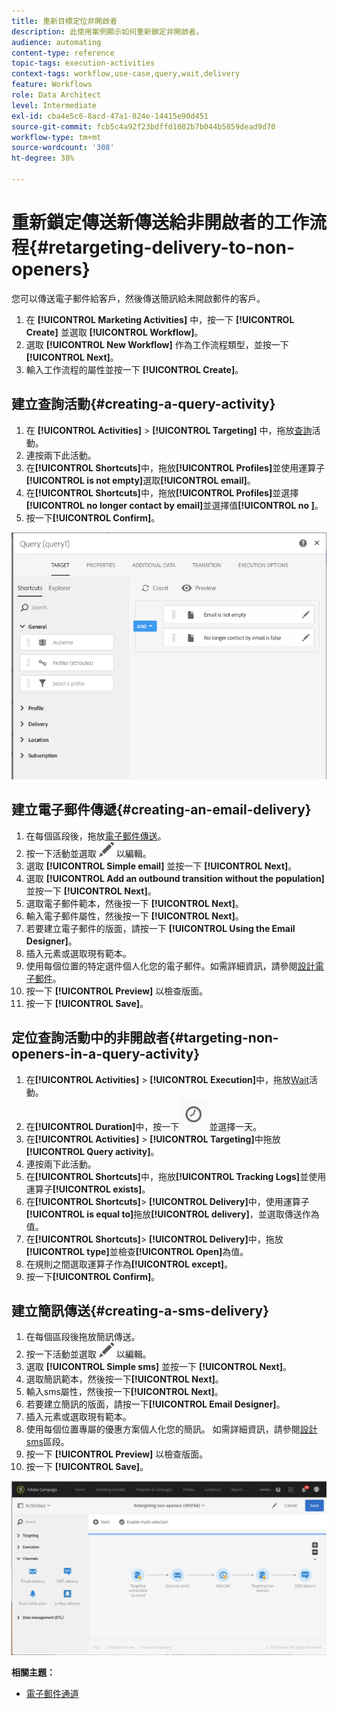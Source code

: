 ```yaml
---
title: 重新目標定位非開啟者
description: 此使用案例顯示如何重新鎖定非開啟者。
audience: automating
content-type: reference
topic-tags: execution-activities
context-tags: workflow,use-case,query,wait,delivery
feature: Workflows
role: Data Architect
level: Intermediate
exl-id: cba4e5c6-8acd-47a1-824e-14415e90d451
source-git-commit: fcb5c4a92f23bdffd1082b7b044b5859dead9d70
workflow-type: tm+mt
source-wordcount: '308'
ht-degree: 38%

---
```


# 重新鎖定傳送新傳送給非開啟者的工作流程{#retargeting-delivery-to-non-openers}

您可以傳送電子郵件給客戶，然後傳送簡訊給未開啟郵件的客戶。

1. 在 **[!UICONTROL Marketing Activities]** 中，按一下 **[!UICONTROL Create]** 並選取 **[!UICONTROL Workflow]**。
1. 選取 **[!UICONTROL New Workflow]** 作為工作流程類型，並按一下 **[!UICONTROL Next]**。
1. 輸入工作流程的屬性並按一下 **[!UICONTROL Create]**。

## 建立查詢活動{#creating-a-query-activity}

1. 在 **[!UICONTROL Activities]** > **[!UICONTROL Targeting]** 中，拖放[查詢](../../automating/using/query.md)活動。
1. 連按兩下此活動。
1. 在&#x200B;**[!UICONTROL Shortcuts]**&#x200B;中，拖放&#x200B;**[!UICONTROL Profiles]**&#x200B;並使用運算子&#x200B;**[!UICONTROL is not empty]**&#x200B;選取&#x200B;**[!UICONTROL email]**。
1. 在&#x200B;**[!UICONTROL Shortcuts]**&#x200B;中，拖放&#x200B;**[!UICONTROL Profiles]**&#x200B;並選擇&#x200B;**[!UICONTROL no longer contact by email]**&#x200B;並選擇值&#x200B;**[!UICONTROL no ]**。
1. 按一下&#x200B;**[!UICONTROL Confirm]**。

![](assets/wf-complement-query.png)

## 建立電子郵件傳遞{#creating-an-email-delivery}

1. 在每個區段後，拖放[電子郵件傳送](../../automating/using/email-delivery.md)。
1. 按一下活動並選取 ![](assets/edit_darkgrey-24px.png) 以編輯。
1. 選取 **[!UICONTROL Simple email]** 並按一下 **[!UICONTROL Next]**。
1. 選取 **[!UICONTROL Add an outbound transition without the population]** 並按一下 **[!UICONTROL Next]**。
1. 選取電子郵件範本，然後按一下 **[!UICONTROL Next]**。
1. 輸入電子郵件屬性，然後按一下 **[!UICONTROL Next]**。
1. 若要建立電子郵件的版面，請按一下 **[!UICONTROL Using the Email Designer]**。
1. 插入元素或選取現有範本。
1. 使用每個位置的特定選件個人化您的電子郵件。如需詳細資訊，請參閱[設計電子郵件](../../designing/using/designing-from-scratch.md#designing-an-email-content-from-scratch)。
1. 按一下 **[!UICONTROL Preview]** 以檢查版面。
1. 按一下 **[!UICONTROL Save]**。

## 定位查詢活動中的非開啟者{#targeting-non-openers-in-a-query-activity}

1. 在&#x200B;**[!UICONTROL Activities]** > **[!UICONTROL Execution]**&#x200B;中，拖放[Wait](../../automating/using/wait.md)活動。
1. 在&#x200B;**[!UICONTROL Duration]**&#x200B;中，按一下![](assets/duration-icon.png)並選擇一天。
1. 在&#x200B;**[!UICONTROL Activities]** > **[!UICONTROL Targeting]**&#x200B;中拖放 **[!UICONTROL Query activity]**。
1. 連按兩下此活動。
1. 在&#x200B;**[!UICONTROL Shortcuts]**&#x200B;中，拖放&#x200B;**[!UICONTROL Tracking Logs]**&#x200B;並使用運算子&#x200B;**[!UICONTROL exists]**。
1. 在&#x200B;**[!UICONTROL Shortcuts]**> **[!UICONTROL Delivery]**&#x200B;中，使用運算子&#x200B;**[!UICONTROL is equal to]**&#x200B;拖放&#x200B;**[!UICONTROL delivery]**，並選取傳送作為值。
1. 在&#x200B;**[!UICONTROL Shortcuts]**> **[!UICONTROL Delivery]**&#x200B;中，拖放&#x200B;**[!UICONTROL type]**&#x200B;並檢查&#x200B;**[!UICONTROL Open]**&#x200B;為值。
1. 在規則之間選取運算子作為&#x200B;**[!UICONTROL except]**。
1. 按一下&#x200B;**[!UICONTROL Confirm]**。

## 建立簡訊傳送{#creating-a-sms-delivery}

1. 在每個區段後拖放簡訊傳送。
1. 按一下活動並選取 ![](assets/edit_darkgrey-24px.png) 以編輯。
1. 選取 **[!UICONTROL Simple sms]** 並按一下 **[!UICONTROL Next]**。
1. 選取簡訊範本，然後按一下&#x200B;**[!UICONTROL Next]**。
1. 輸入sms屬性，然後按一下&#x200B;**[!UICONTROL Next]**。
1. 若要建立簡訊的版面，請按一下&#x200B;**[!UICONTROL Email Designer]**。
1. 插入元素或選取現有範本。
1. 使用每個位置專屬的優惠方案個人化您的簡訊。
如需詳細資訊，請參閱[設計sms](../../channels/using/creating-an-sms-message.md)區段。
1. 按一下 **[!UICONTROL Preview]** 以檢查版面。
1. 按一下 **[!UICONTROL Save]**。

![](assets/wf-retargeting-non-openers.png)

**相關主題：**

* [電子郵件通道](../../channels/using/creating-an-email.md)
